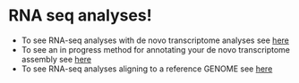 # RNA seq analyses!

* To see RNA-seq analyses with de novo transcriptome analyses see [here](https://gist.github.com/MolEcolConsLab/9a7d831134633e805df86ca114022c93)
* To see an in progress method for annotating your de novo transcriptome assembly see [here](https://gist.github.com/MolEcolConsLab/773aeb3d9cf5005e3b9685ba31eda9eb)
* To see RNA-seq analyses aligning to a reference GENOME see [here](https://gist.github.com/MolEcolConsLab/26cbf9b41ee2dda95786480afa2d7d72)

